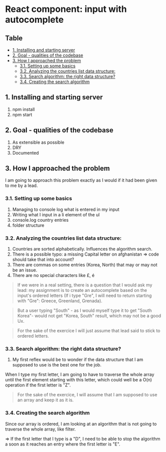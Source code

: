 # React component: input with autocomplete <!-- omit in toc -->

## Table <!-- omit in toc -->

- [1. Installing and starting server](#1-installing-and-starting-server)
- [2. Goal - qualities of the codebase](#2-goal---qualities-of-the-codebase)
- [3. How I approached the problem](#3-how-i-approached-the-problem)
  - [3.1. Setting up some basics](#31-setting-up-some-basics)
  - [3.2. Analyzing the countries list data structure:](#32-analyzing-the-countries-list-data-structure)
  - [3.3. Search algorithm: the right data structure?](#33-search-algorithm-the-right-data-structure)
  - [3.4. Creating the search algorithm](#34-creating-the-search-algorithm)

## 1. Installing and starting server

1. npm install
2. npm start

## 2. Goal - qualities of the codebase

1. As extensible as possible
2. DRY
3. Documented

## 3. How I approached the problem

I am going to approach this problem exactly as I would if it had been given to me by a lead.

### 3.1. Setting up some basics

1. Managing to console log what is entered in my input
2. Writing what I input in a li element of the ul
3. console.log country entries
4. folder structure

### 3.2. Analyzing the countries list data structure:

1.  Countries are sorted alphabetically. Influences the algorithm search.
2.  There is a possible typo: a missing Capital letter on afghanistan => code should take that into account?
3.  There are commas on some entries (Korea, North) that may or may not be an issue.
4.  There are no special characters like £, é

> If we were in a real setting, there is a question that I would ask my lead: my assignment is to create an autocomplete based on the input's ordered letters (If i type "Gre", I will need to return starting with "Gre": Greece, Greenland, Grenada).

> But a user typing "South" - as I would myself type it to get "South Korea"- would not get "Korea, South" result, which may not be a good Ux.

> For the sake of the exercice I will just assume that lead said to stick to ordered letters.

### 3.3. Search algorithm: the right data structure?

1. My first reflex would be to wonder if the data structure that I am supposed to use is the best one for the job.

When I type my first letter, I am going to have to traverse the whole array until the first element starting with this letter, which could well be a O(n) operation if the first letter is "Z".

> For the sake of the exercice, I will assume that I am supposed to use an array and keep it as it is.

### 3.4. Creating the search algorithm

Since our array is ordered, I am looking at an algorithm that is not going to traverse the whole array, like filter.

=> If the first letter that I type is a "D", I need to be able to stop the algorithm a soon as it reaches an entry where the first letter is "E".
